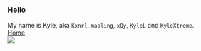 ### Hello
My name is Kyle, aka ``Kxnrl``, ``maoling``, ``xQy``, ``KyleL`` and ``KyleXtreme``.  
[Home](https://www.kxnrl.com)  
[<img src="https://www.kxnrl.com/assets/images/2022StarchasmNyx.jpg" />](https://www.kxnrl.com)
